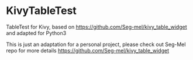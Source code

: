 # KivyTableTest
TableTest for Kivy, based on https://github.com/Seg-mel/kivy_table_widget and adapted for Python3

This is just an adaptation for a personal project, please check out Seg-Mel repo for more details https://github.com/Seg-mel/kivy_table_widget
